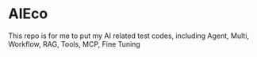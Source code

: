# AIEco
This repo is for me to put my AI related test codes, including Agent, Multi, Workflow, RAG, Tools, MCP, Fine Tuning

